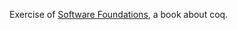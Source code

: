 Exercise of [Software Foundations](http://www.cis.upenn.edu/~bcpierce/sf/current/index.html), a book about coq.